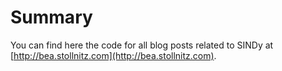 # Summary

You can find here the code for all blog posts related to SINDy at [http://bea.stollnitz.com](http://bea.stollnitz.com).
